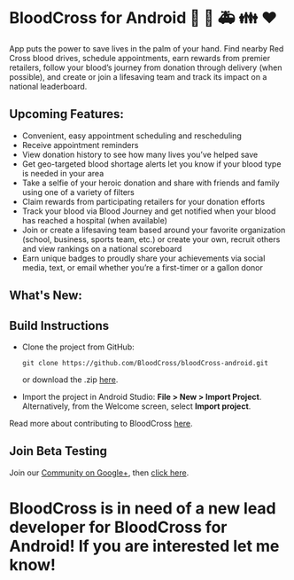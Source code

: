 # BloodCross for Android 🎁 :hospital: :ambulance: :family: :heart:

App puts the power to save lives in the palm of your hand. Find nearby Red Cross blood drives, schedule appointments, earn rewards from premier retailers, follow your blood’s journey from donation through delivery (when possible), and create or join a lifesaving team and track its impact on a national leaderboard. 

Upcoming Features:
------------------

-  Convenient, easy appointment scheduling and rescheduling
-  Receive appointment reminders
-  View donation history to see how many lives you’ve helped save
-  Get geo-targeted blood shortage alerts let you know if your blood type is needed in your area 
-  Take a selfie of your heroic donation and share with friends and family using one of a variety of filters
-  Claim rewards from participating retailers for your donation efforts 
-  Track your blood via Blood Journey and get notified when your blood has reached a hospital (when available)
-  Join or create a lifesaving team based around your favorite organization (school, business, sports team, etc.) or create your own, recruit others and view rankings on a national scoreboard
-  Earn unique badges to proudly share your achievements via social media, text, or email whether you’re a first-timer or a gallon donor


What's New:
----------

## Build Instructions
 
- Clone the project from GitHub: 
   ```
   git clone https://github.com/BloodCross/bloodCross-android.git
   ```
   or download the .zip [here](https://codeload.github.com/BloodCross/bloodCross-android/zip/master).

- Import the project in Android Studio: **File > New > Import Project**.
  Alternatively, from the Welcome screen, select **Import project**.

Read more about contributing to BloodCross [here]().

## Join Beta Testing
Join our [Community on Google+](), then [click here]().


# BloodCross is in need of a new lead developer for BloodCross for Android! If you are interested let me know!
